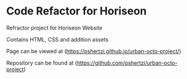 # Code Refactor for Horiseon

Refractor project for Horiseon Website 

Contains HTML, CSS and addition assets 

Page can be viewed at (https://pshertzi.github.io/urban-octo-project/)

Repository can be found at (https://github.com/pshertzi/urban-octo-project)